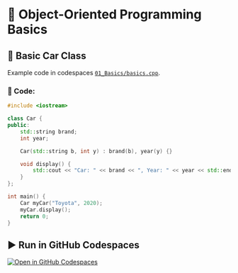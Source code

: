 # 🚗 Object-Oriented Programming Basics

## 📝 Basic Car Class

Example code in codespaces [`01_Basics/basics.cpp`](01_Basics/basics.cpp).

### 📜 Code:
```cpp
#include <iostream>

class Car {
public:
    std::string brand;
    int year;

    Car(std::string b, int y) : brand(b), year(y) {}

    void display() {
        std::cout << "Car: " << brand << ", Year: " << year << std::endl;
    }
};

int main() {
    Car myCar("Toyota", 2020);
    myCar.display();
    return 0;
}
```

## ▶️ Run in GitHub Codespaces  

[![Open in GitHub Codespaces](https://github.com/codespaces/badge.svg)](https://codespaces.new/RunningBrute/cpp-playground)